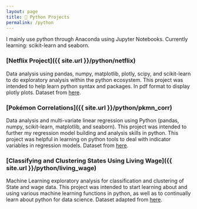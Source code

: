 ```yaml
---
layout: page
title: 🐍 Python Projects
permalink: /python
---
```


I mainly use python through Anaconda using Jupyter Notebooks. Currently learning: scikit-learn and seaborn.

### [Netflix Project]({{ site.url }}/python/netflix)
Data analysis using pandas, numpy, matplotlib, plotly, scipy, and scikit-learn to do exploratory analysis within the python ecosystem. This project was intended to help learn python syntax and packages. In pdf format to display plotly plots. Dataset from [here](https://www.kaggle.com/syedmubarak/netflix-dataset-latest-2021).

### [Pokémon Correlations]({{ site.url }}/python/pkmn_corr)
Data analysis and multi-variate linear regression using Python (pandas, numpy, scikit-learn, matplotlib, and seaborn). This project was intended to further my regression model building and analysis skills in python. This project was helpful in learning on python tools to deal with indicator variables in regression models. Dataset from [here](https://www.kaggle.com/mariotormo/complete-pokemon-dataset-updated-090420).

### [Classifying and Clustering States Using Living Wage]({{ site.url }}/python/living_wage)
Machine Learning exploratory analysis for classification and clustering of State and wage data. This project was intended to start learning about and using various machine learning functions in python, as well as to continually learn about python for data science. Dataset adapted from [here](https://www.kaggle.com/brandonconrady/living-wage-50-states).
